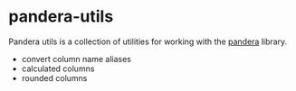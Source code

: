 # pandera-utils

Pandera utils is a collection of utilities for working with the [pandera](https://pandera.readthedocs.io/en/stable/) library.

- convert column name aliases
- calculated columns
- rounded columns
